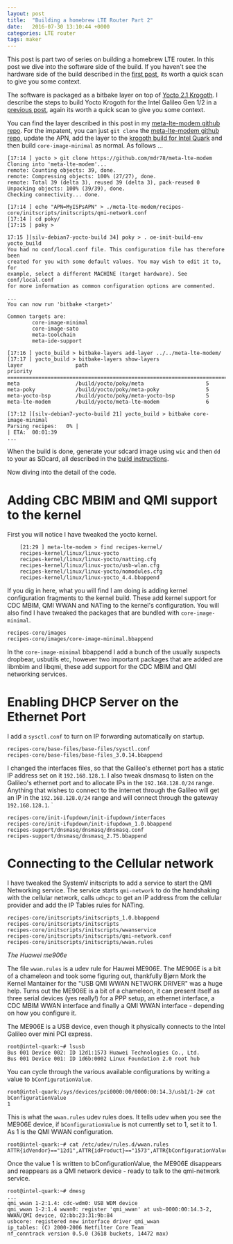```yaml
---
layout: post
title:  "Building a homebrew LTE Router Part 2"
date:   2016-07-30 13:10:44 +0000
categories: LTE router
tags: maker
---
```

This post is part two of series on building a homebrew LTE router. In this post we dive into the software side of the build. If you haven't see the hardware side of the build described in the [first post](http://mdr78.github.io/lte/router/2016/05/28/lte-modem-part-one.html), its worth a quick scan to give you some context.

The software is packaged as a bitbake layer on top of [Yocto 2.1 Krogoth](https://www.yoctoproject.org/downloads/core/krogoth21). I describe the steps to build Yocto Krogoth for the Intel Galileo Gen 1/2 in a [previous post](http://mdr78.github.io/galileo/yocto/2016/06/01/yocto-for-quark.html), again its worth a quick scan to give you some context.

You can find the layer described in this post in my [meta-lte-modem github repo](https://github.com/mdr78/meta-lte-modem). For the impatent, you can just `git clone` the [meta-lte-modem github repo](https://github.com/mdr78/meta-lte-modem), update the APN, add the  layer to the [krogoth build for Intel Quark](http://mdr78.github.io/galileo/yocto/2016/06/01/yocto-for-quark.html) and then build `core-image-minimal` as normal. As follows ...

	[17:14 ] yocto > git clone https://github.com/mdr78/meta-lte-modem
	Cloning into 'meta-lte-modem'...
	remote: Counting objects: 39, done.
	remote: Compressing objects: 100% (27/27), done.
	remote: Total 39 (delta 3), reused 39 (delta 3), pack-reused 0
	Unpacking objects: 100% (39/39), done.
	Checking connectivity... done.
	
	[17:14 ] echo "APN=MyISPsAPN" > ./meta-lte-modem/recipes-core/initscripts/initscripts/qmi-network.conf
	[17:14 ] cd poky/
	[17:15 ] poky >
	
	17:15 ][silv-debian7-yocto-build 34] poky > . oe-init-build-env yocto_build
	You had no conf/local.conf file. This configuration file has therefore been
	created for you with some default values. You may wish to edit it to, for
	example, select a different MACHINE (target hardware). See conf/local.conf
	for more information as common configuration options are commented.

	...
	You can now run 'bitbake <target>'

	Common targets are:
    		core-image-minimal
    		core-image-sato
    		meta-toolchain
    		meta-ide-support

	[17:16 ] yocto_build > bitbake-layers add-layer ../../meta-lte-modem/
	[17:17 ] yocto_build > bitbake-layers show-layers
	layer                 path                                      priority
	==========================================================================
	meta                  /build/yocto/poky/meta                    5
	meta-poky             /build/yocto/poky/meta-poky               5
	meta-yocto-bsp        /build/yocto/poky/meta-yocto-bsp          5
	meta-lte-modem        /build/yocto/meta-lte-modem               6
	
	[17:12 ][silv-debian7-yocto-build 21] yocto_build > bitbake core-image-minimal
	Parsing recipes:   0% |                                                       | ETA:  00:01:39
	...

When the build is done, generate your sdcard image using `wic` and then `dd` to your as SDcard, all described in the [build instructions](http://mdr78.github.io/galileo/yocto/2016/06/01/yocto-for-quark.html). 

Now diving into the detail of the code. 

# Adding CBC MBIM and QMI support to the kernel #

First you will notice I have tweaked the yocto kernel.

        [21:29 ] meta-lte-modem > find recipes-kernel/
        recipes-kernel/linux/linux-yocto
        recipes-kernel/linux/linux-yocto/natting.cfg
        recipes-kernel/linux/linux-yocto/usb-wlan.cfg
        recipes-kernel/linux/linux-yocto/nomodules.cfg
        recipes-kernel/linux/linux-yocto_4.4.bbappend

If you dig in here, what you will find I am doing is adding kernel configuration fragments to the kernel build. These add kernel support for CDC MBIM, QMI WWAN and NATing to the kernel's configuration. You will also find I have tweaked the packages that are bundled with `core-image-minimal`.

	recipes-core/images
	recipes-core/images/core-image-minimal.bbappend

In the `core-image-minimal` bbappend I add a bunch of the usually suspects dropbear, usbutils etc, however two important packages that are added are libmbim and libqmi, these add support for the CDC MBIM and QMI networking services. 

# Enabling DHCP Server on the Ethernet Port #

I add a `sysctl.conf` to turn on IP forwarding automatically on startup. 

	recipes-core/base-files/base-files/sysctl.conf
	recipes-core/base-files/base-files_3.0.14.bbappend

I changed the interfaces files, so that the Galileo's ethernet port has a static IP address set on it `192.168.128.1`. I also tweak dnsmasq to listen on the Galileo's ethernet port and to allocate IPs in the `192.168.128.0/24` range. Anything that wishes to connect to the internet through the Galileo will get an IP in the `192.168.128.0/24` range and will connect through the gateway `192.168.128.1`. `

	recipes-core/init-ifupdown/init-ifupdown/interfaces
	recipes-core/init-ifupdown/init-ifupdown_1.0.bbappend
	recipes-support/dnsmasq/dnsmasq/dnsmasq.conf
	recipes-support/dnsmasq/dnsmasq_2.75.bbappend

# Connecting to the Cellular network #

I have tweaked the SystemV initscripts to add a service to start the QMI Networking service. The service starts `qmi-network` to do the handshaking with the cellular network, calls `udhcpc` to get an IP address from the cellular provider and add the IP Tables rules for NATing.

	recipes-core/initscripts/initscripts_1.0.bbappend
	recipes-core/initscripts/initscripts
	recipes-core/initscripts/initscripts/wwanservice
	recipes-core/initscripts/initscripts/qmi-network.conf
	recipes-core/initscripts/initscripts/wwan.rules

*The Huawei me906e*

The file `wwan.rules` is a udev rule for Hauwei ME906E. The ME906E is a bit of a chameleon and took some figuring out, thankfully Bjørn Mork the Kernel Mantainer for the "USB QMI WWAN NETWORK DRIVER" was a huge help.  Turns out the ME906E is a bit of a chameleon, it can present itself as three serial devices (yes really!) for a PPP setup, an ethernet interface, a CDC MBIM WWAN interface and finally a QMI WWAN interface - depending on how you configure it.

The ME906E is a USB device, even though it physically connects to the Intel Galileo over mini PCI express. 

	root@intel-quark:~# lsusb
	Bus 001 Device 002: ID 12d1:1573 Huawei Technologies Co., Ltd.
	Bus 001 Device 001: ID 1d6b:0002 Linux Foundation 2.0 root hub

You can cycle through the various available configurations by writing a value to `bConfigurationValue`.

	root@intel-quark:/sys/devices/pci0000:00/0000:00:14.3/usb1/1-2# cat bConfigurationValue
	1

This is what the `wwan.rules` udev rules does. It tells udev when you see the ME906E device, if `bConfigurationValue` is not currently set to 1, set it to 1. As 1 is the QMI WWAN configuration.  

	root@intel-quark:~# cat /etc/udev/rules.d/wwan.rules
	ATTR{idVendor}=="12d1",ATTR{idProduct}=="1573",ATTR{bConfigurationValue}!="1",ATTR{bConfigurationValue}="1"

Once the value 1 is written to bConfigurationValue, the ME906E disappears and reappears as a QMI network device - ready to talk to the qmi-network service. 

	root@intel-quark:~# dmesg
	...
	qmi_wwan 1-2:1.4: cdc-wdm0: USB WDM device
	qmi_wwan 1-2:1.4 wwan0: register 'qmi_wwan' at usb-0000:00:14.3-2, WWAN/QMI device, 02:bb:23:31:9b:84
	usbcore: registered new interface driver qmi_wwan
	ip_tables: (C) 2000-2006 Netfilter Core Team
	nf_conntrack version 0.5.0 (3618 buckets, 14472 max)
